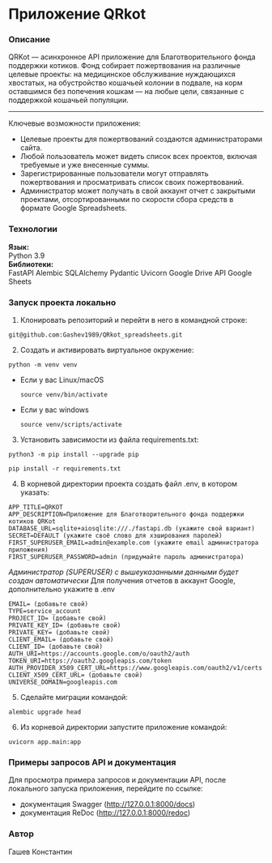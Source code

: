 # Приложение QRkot
### Описание
QRKot — асинхронное API приложение для Благотворительного фонда поддержки котиков.
Фонд собирает пожертвования на различные целевые проекты: на медицинское обслуживание нуждающихся хвостатых, на обустройство кошачьей колонии в подвале, на корм оставшимся без попечения кошкам — на любые цели, связанные с поддержкой кошачьей популяции.
***
Ключевые возможности приложения:
- Целевые проекты для пожертвований создаются администраторами сайта. 
- Любой пользователь может видеть список всех проектов, включая требуемые и уже внесенные суммы.
- Зарегистрированные пользователи могут отправлять пожертвования и просматривать список своих пожертвований.
- Администратор может получать в свой аккаунт отчет с закрытыми проектами, отсортированными по скорости сбора средств в формате Google Spreadsheets.

### Технологии
**Язык:**  
Python 3.9  
**Библиотеки:**  
FastAPI 
Alembic 
SQLAlchemy 
Pydantic 
Uvicorn 
Google Drive API 
Google Sheets 

### Запуск проекта локально
1. Клонировать репозиторий и перейти в него в командной строке:
```
git@github.com:Gashev1989/QRkot_spreadsheets.git
```
2. Cоздать и активировать виртуальное окружение:
```
python -m venv venv
```
* Если у вас Linux/macOS
    ```
    source venv/bin/activate
    ```
* Если у вас windows
    ```
    source venv/scripts/activate
    ```
3. Установить зависимости из файла requirements.txt:
```
python3 -m pip install --upgrade pip
```
```
pip install -r requirements.txt
```
4. В корневой директории проекта создать файл .env, в котором указать:
```
APP_TITLE=QRKOT
APP_DESCRIPTION=Приложение для Благотворительного фонда поддержки котиков QRKot
DATABASE_URL=sqlite+aiosqlite:///./fastapi.db (укажите свой вариант)
SECRET=DEFAULT (укажите своё слово для хэширования паролей)
FIRST_SUPERUSER_EMAIL=admin@example.com (укажите email администратора приложения)
FIRST_SUPERUSER_PASSWORD=admin (придумайте пароль администратора)
```
*Администратор (SUPERUSER) с вышеуказанными данными будет создан автоматически*
Для получения отчетов в аккаунт Google, дополнительно укажите в .env
```
EMAIL= (добавьте свой)
TYPE=service_account
PROJECT_ID= (добавьте свой)
PRIVATE_KEY_ID= (добавьте свой)
PRIVATE_KEY= (добавьте свой)
CLIENT_EMAIL= (добавьте свой)
CLIENT_ID= (добавьте свой)
AUTH_URI=https://accounts.google.com/o/oauth2/auth
TOKEN_URI=https://oauth2.googleapis.com/token
AUTH_PROVIDER_X509_CERT_URL=https://www.googleapis.com/oauth2/v1/certs
CLIENT_X509_CERT_URL= (добавьте свой)
UNIVERSE_DOMAIN=googleapis.com
```
5. Сделайте миграции командой:
```
alembic upgrade head
```
6. Из корневой директории запустите приложение командой:
```
uvicorn app.main:app
```

### Примеры запросов API и документация
Для просмотра примера запросов и документации API, после локального запуска приложения, перейдите по ссылке:
- документация Swagger (http://127.0.0.1:8000/docs)
- документация ReDoc (http://127.0.0.1:8000/redoc)

### Автор
Гашев Константин
